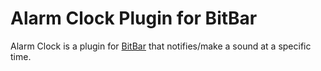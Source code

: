 # Alarm Clock Plugin for BitBar

Alarm Clock is a plugin for [BitBar](https://getbitbar.com/) that notifies/make a sound at a specific time.
